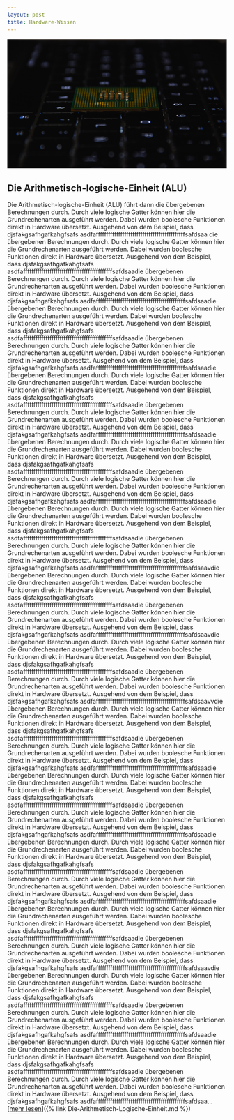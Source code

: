 ```yaml
---
layout: post
title: Hardware-Wissen
---
```



<a href="https://sascha-baranji.tk/Die-Arithmetisch-Logische-Einheit/"> ![Prozessor](/public/pictures/prozessor3.jpg) </a>

## Die Arithmetisch-logische-Einheit (ALU)

Die Arithmetisch-logische-Einheit (ALU) führt dann die übergebenen Berechnungen durch. Durch viele logische Gatter können hier die Grundrechenarten ausgeführt werden. Dabei wurden boolesche Funktionen direkt in Hardware übersetzt. Ausgehend von dem Beispiel, dass  djsfakgsafhgafkahgfsafs
asdfaffffffffffffffffffffffffffffffffffffffffffffsafdsaa die übergebenen Berechnungen durch. Durch viele logische Gatter können hier die Grundrechenarten ausgeführt werden. Dabei wurden boolesche Funktionen direkt in Hardware übersetzt. Ausgehend von dem Beispiel, dass  djsfakgsafhgafkahgfsafs
asdfaffffffffffffffffffffffffffffffffffffffffffffsafdsaadie übergebenen Berechnungen durch. Durch viele logische Gatter können hier die Grundrechenarten ausgeführt werden. Dabei wurden boolesche Funktionen direkt in Hardware übersetzt. Ausgehend von dem Beispiel, dass  djsfakgsafhgafkahgfsafs
asdfaffffffffffffffffffffffffffffffffffffffffffffsafdsaadie übergebenen Berechnungen durch. Durch viele logische Gatter können hier die Grundrechenarten ausgeführt werden. Dabei wurden boolesche Funktionen direkt in Hardware übersetzt. Ausgehend von dem Beispiel, dass  djsfakgsafhgafkahgfsafs
asdfaffffffffffffffffffffffffffffffffffffffffffffsafdsaadie übergebenen Berechnungen durch. Durch viele logische Gatter können hier die Grundrechenarten ausgeführt werden. Dabei wurden boolesche Funktionen direkt in Hardware übersetzt. Ausgehend von dem Beispiel, dass  djsfakgsafhgafkahgfsafs
asdfaffffffffffffffffffffffffffffffffffffffffffffsafdsaadie übergebenen Berechnungen durch. Durch viele logische Gatter können hier die Grundrechenarten ausgeführt werden. Dabei wurden boolesche Funktionen direkt in Hardware übersetzt. Ausgehend von dem Beispiel, dass  djsfakgsafhgafkahgfsafs
asdfaffffffffffffffffffffffffffffffffffffffffffffsafdsaadie übergebenen Berechnungen durch. Durch viele logische Gatter können hier die Grundrechenarten ausgeführt werden. Dabei wurden boolesche Funktionen direkt in Hardware übersetzt. Ausgehend von dem Beispiel, dass  djsfakgsafhgafkahgfsafs
asdfaffffffffffffffffffffffffffffffffffffffffffffsafdsaadie übergebenen Berechnungen durch. Durch viele logische Gatter können hier die Grundrechenarten ausgeführt werden. Dabei wurden boolesche Funktionen direkt in Hardware übersetzt. Ausgehend von dem Beispiel, dass  djsfakgsafhgafkahgfsafs
asdfaffffffffffffffffffffffffffffffffffffffffffffsafdsaadie übergebenen Berechnungen durch. Durch viele logische Gatter können hier die Grundrechenarten ausgeführt werden. Dabei wurden boolesche Funktionen direkt in Hardware übersetzt. Ausgehend von dem Beispiel, dass  djsfakgsafhgafkahgfsafs
asdfaffffffffffffffffffffffffffffffffffffffffffffsafdsaadie übergebenen Berechnungen durch. Durch viele logische Gatter können hier die Grundrechenarten ausgeführt werden. Dabei wurden boolesche Funktionen direkt in Hardware übersetzt. Ausgehend von dem Beispiel, dass  djsfakgsafhgafkahgfsafs
asdfaffffffffffffffffffffffffffffffffffffffffffffsafdsaadie übergebenen Berechnungen durch. Durch viele logische Gatter können hier die Grundrechenarten ausgeführt werden. Dabei wurden boolesche Funktionen direkt in Hardware übersetzt. Ausgehend von dem Beispiel, dass  djsfakgsafhgafkahgfsafs
asdfaffffffffffffffffffffffffffffffffffffffffffffsafdsaavdie übergebenen Berechnungen durch. Durch viele logische Gatter können hier die Grundrechenarten ausgeführt werden. Dabei wurden boolesche Funktionen direkt in Hardware übersetzt. Ausgehend von dem Beispiel, dass  djsfakgsafhgafkahgfsafs
asdfaffffffffffffffffffffffffffffffffffffffffffffsafdsaadie übergebenen Berechnungen durch. Durch viele logische Gatter können hier die Grundrechenarten ausgeführt werden. Dabei wurden boolesche Funktionen direkt in Hardware übersetzt. Ausgehend von dem Beispiel, dass  djsfakgsafhgafkahgfsafs
asdfaffffffffffffffffffffffffffffffffffffffffffffsafdsaavdie übergebenen Berechnungen durch. Durch viele logische Gatter können hier die Grundrechenarten ausgeführt werden. Dabei wurden boolesche Funktionen direkt in Hardware übersetzt. Ausgehend von dem Beispiel, dass  djsfakgsafhgafkahgfsafs
asdfaffffffffffffffffffffffffffffffffffffffffffffsafdsaadie übergebenen Berechnungen durch. Durch viele logische Gatter können hier die Grundrechenarten ausgeführt werden. Dabei wurden boolesche Funktionen direkt in Hardware übersetzt. Ausgehend von dem Beispiel, dass  djsfakgsafhgafkahgfsafs
asdfaffffffffffffffffffffffffffffffffffffffffffffsafdsaavvdie übergebenen Berechnungen durch. Durch viele logische Gatter können hier die Grundrechenarten ausgeführt werden. Dabei wurden boolesche Funktionen direkt in Hardware übersetzt. Ausgehend von dem Beispiel, dass  djsfakgsafhgafkahgfsafs
asdfaffffffffffffffffffffffffffffffffffffffffffffsafdsaadie übergebenen Berechnungen durch. Durch viele logische Gatter können hier die Grundrechenarten ausgeführt werden. Dabei wurden boolesche Funktionen direkt in Hardware übersetzt. Ausgehend von dem Beispiel, dass  djsfakgsafhgafkahgfsafs
asdfaffffffffffffffffffffffffffffffffffffffffffffsafdsaadie übergebenen Berechnungen durch. Durch viele logische Gatter können hier die Grundrechenarten ausgeführt werden. Dabei wurden boolesche Funktionen direkt in Hardware übersetzt. Ausgehend von dem Beispiel, dass  djsfakgsafhgafkahgfsafs
asdfaffffffffffffffffffffffffffffffffffffffffffffsafdsaadie übergebenen Berechnungen durch. Durch viele logische Gatter können hier die Grundrechenarten ausgeführt werden. Dabei wurden boolesche Funktionen direkt in Hardware übersetzt. Ausgehend von dem Beispiel, dass  djsfakgsafhgafkahgfsafs
asdfaffffffffffffffffffffffffffffffffffffffffffffsafdsaadie übergebenen Berechnungen durch. Durch viele logische Gatter können hier die Grundrechenarten ausgeführt werden. Dabei wurden boolesche Funktionen direkt in Hardware übersetzt. Ausgehend von dem Beispiel, dass  djsfakgsafhgafkahgfsafs
asdfaffffffffffffffffffffffffffffffffffffffffffffsafdsaadie übergebenen Berechnungen durch. Durch viele logische Gatter können hier die Grundrechenarten ausgeführt werden. Dabei wurden boolesche Funktionen direkt in Hardware übersetzt. Ausgehend von dem Beispiel, dass  djsfakgsafhgafkahgfsafs
asdfaffffffffffffffffffffffffffffffffffffffffffffsafdsaadie übergebenen Berechnungen durch. Durch viele logische Gatter können hier die Grundrechenarten ausgeführt werden. Dabei wurden boolesche Funktionen direkt in Hardware übersetzt. Ausgehend von dem Beispiel, dass  djsfakgsafhgafkahgfsafs
asdfaffffffffffffffffffffffffffffffffffffffffffffsafdsaadie übergebenen Berechnungen durch. Durch viele logische Gatter können hier die Grundrechenarten ausgeführt werden. Dabei wurden boolesche Funktionen direkt in Hardware übersetzt. Ausgehend von dem Beispiel, dass  djsfakgsafhgafkahgfsafs
asdfaffffffffffffffffffffffffffffffffffffffffffffsafdsaavdie übergebenen Berechnungen durch. Durch viele logische Gatter können hier die Grundrechenarten ausgeführt werden. Dabei wurden boolesche Funktionen direkt in Hardware übersetzt. Ausgehend von dem Beispiel, dass  djsfakgsafhgafkahgfsafs
asdfaffffffffffffffffffffffffffffffffffffffffffffsafdsaadie übergebenen Berechnungen durch. Durch viele logische Gatter können hier die Grundrechenarten ausgeführt werden. Dabei wurden boolesche Funktionen direkt in Hardware übersetzt. Ausgehend von dem Beispiel, dass  djsfakgsafhgafkahgfsafs
asdfaffffffffffffffffffffffffffffffffffffffffffffsafdsaadie übergebenen Berechnungen durch. Durch viele logische Gatter können hier die Grundrechenarten ausgeführt werden. Dabei wurden boolesche Funktionen direkt in Hardware übersetzt. Ausgehend von dem Beispiel, dass  djsfakgsafhgafkahgfsafs
asdfaffffffffffffffffffffffffffffffffffffffffffffsafdsaadie übergebenen Berechnungen durch. Durch viele logische Gatter können hier die Grundrechenarten ausgeführt werden. Dabei wurden boolesche Funktionen direkt in Hardware übersetzt. Ausgehend von dem Beispiel, dass  djsfakgsafhgafkahgfsafs
asdfaffffffffffffffffffffffffffffffffffffffffffffsafdsaa... [<ins>mehr lesen</ins>]({% link Die-Arithmetisch-Logische-Einheit.md %})
